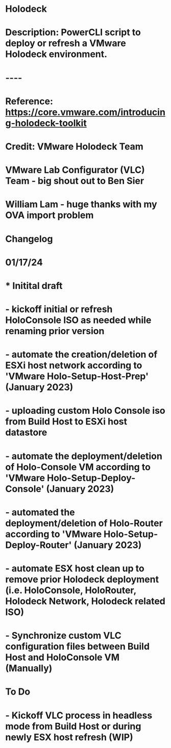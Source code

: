 # Holodeck
# Description: PowerCLI script to deploy or refresh a VMware Holodeck environment.
#              ----
# Reference: https://core.vmware.com/introducing-holodeck-toolkit
# Credit: VMware Holodeck Team
#         VMware Lab Configurator (VLC) Team - big shout out to Ben Sier
#         William Lam - huge thanks with my OVA import problem
#
# Changelog
# 01/17/24
#   * Initital draft
#   - kickoff initial or refresh HoloConsole ISO as needed while renaming prior version
#   - automate the creation/deletion of ESXi host network according to 'VMware Holo-Setup-Host-Prep' (January 2023)
#   - uploading custom Holo Console iso from Build Host to ESXi host datastore
#   - automate the deployment/deletion of Holo-Console VM according to 'VMware Holo-Setup-Deploy-Console' (January 2023)
#   - automated the deployment/deletion of Holo-Router according to 'VMware Holo-Setup-Deploy-Router' (January 2023)
#   - automate ESX host clean up to remove prior Holodeck deployment (i.e. HoloConsole, HoloRouter, Holodeck Network, Holodeck related ISO)
#   - Synchronize custom VLC configuration files between Build Host and HoloConsole VM (Manually)
# 
# To Do
#   - Kickoff VLC process in headless mode from Build Host or during newly ESX host refresh (WIP)

